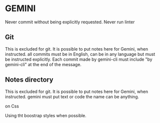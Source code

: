 # GEMINI

Never commit without being explicitly requested.
Never run linter

## Git

This is excluded for git.
It is possible to put notes here for Gemini, when instructed.
all commits must be in English, can be in any language but must be instructed explicitly.
Each commit made by gemini-cli must include "by gemini-cli" at the end of the message.


## Notes directory

This is excluded for git.
It is possible to put notes here for Gemini, when instructed. gemini must put text or code the name can be anything.


on Css

Using tht boostrap styles when possible.


